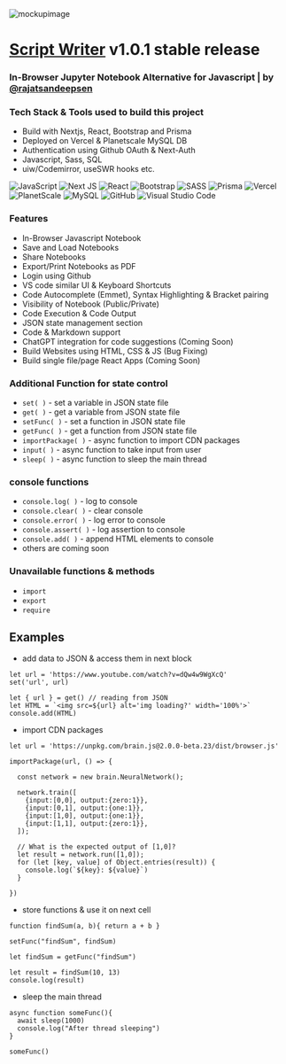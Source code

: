 <img alt='mockupimage' src='https://scriptw.vercel.app/markdown.png'>

# [Script Writer](https://scriptw.vercel.app/) v1.0.1 stable release
### In-Browser Jupyter Notebook Alternative for Javascript | by [@rajatsandeepsen](https://github/rajatsandeepsen)



### Tech Stack & Tools used to build this project
- Build with Nextjs, React, Bootstrap and Prisma
- Deployed on Vercel & Planetscale MySQL DB
- Authentication using Github OAuth & Next-Auth
- Javascript, Sass, SQL
- uiw/Codemirror, useSWR hooks etc.

![JavaScript](https://img.shields.io/badge/javascript-%23323330.svg?style=for-the-badge&logo=javascript&logoColor=%23F7DF1E)
![Next JS](https://img.shields.io/badge/Next-black?style=for-the-badge&logo=next.js&logoColor=white)
![React](https://img.shields.io/badge/react-%2320232a.svg?style=for-the-badge&logo=react&logoColor=%2361DAFB)
![Bootstrap](https://img.shields.io/badge/bootstrap-%23563D7C.svg?style=for-the-badge&logo=bootstrap&logoColor=white)
![SASS](https://img.shields.io/badge/SASS-hotpink.svg?style=for-the-badge&logo=SASS&logoColor=white)
![Prisma](https://img.shields.io/badge/Prisma-3982CE?style=for-the-badge&logo=Prisma&logoColor=white)
![Vercel](https://img.shields.io/badge/vercel-%23000000.svg?style=for-the-badge&logo=vercel&logoColor=white)
![PlanetScale](https://img.shields.io/badge/planetscale-%23000000.svg?style=for-the-badge&logo=planetscale&logoColor=white)
![MySQL](https://img.shields.io/badge/mysql-%2300f.svg?style=for-the-badge&logo=mysql&logoColor=white)
![GitHub](https://img.shields.io/badge/github-%23121011.svg?style=for-the-badge&logo=github&logoColor=white)
![Visual Studio Code](https://img.shields.io/badge/Visual%20Studio%20Code-0078d7.svg?style=for-the-badge&logo=visual-studio-code&logoColor=white)


### Features

- In-Browser Javascript Notebook
- Save and Load Notebooks
- Share Notebooks
- Export/Print Notebooks as PDF
- Login using Github 
- VS code similar UI & Keyboard Shortcuts
- Code Autocomplete (Emmet), Syntax Highlighting & Bracket pairing
- Visibility of Notebook (Public/Private)
- Code Execution & Code Output
- JSON state management section
- Code & Markdown support
- ChatGPT integration for code suggestions (Coming Soon)
- Build Websites using HTML, CSS & JS (Bug Fixing)
- Build single file/page React Apps (Coming Soon)


### Additional Function for state control
- `set( )` - set a variable in JSON state file 
- `get( )` - get a variable from JSON state file
- `setFunc( )` - set a function in JSON state file
- `getFunc( )` - get a function from JSON state file
- `importPackage( )` - async function to import CDN packages
- `input( )` - async function to take input from user
- `sleep( )` - async function to sleep the main thread

### console functions
- `console.log( )` - log to console
- `console.clear( )` - clear console
- `console.error( )` - log error to console
- `console.assert( )` - log assertion to console
- `console.add( )` - append HTML elements to console
- others are coming soon

### Unavailable functions & methods
- `import`
- `export`
- `require`


## Examples
- add data to JSON & access them in next block
```
let url = 'https://www.youtube.com/watch?v=dQw4w9WgXcQ'
set('url', url)
```
```
let { url } = get() // reading from JSON
let HTML = `<img src=${url} alt='img loading?' width='100%'>`
console.add(HTML)
```

- import CDN packages
```
let url = 'https://unpkg.com/brain.js@2.0.0-beta.23/dist/browser.js'

importPackage(url, () => {
  
  const network = new brain.NeuralNetwork();

  network.train([
    {input:[0,0], output:{zero:1}},
    {input:[0,1], output:{one:1}},
    {input:[1,0], output:{one:1}},
    {input:[1,1], output:{zero:1}},
  ]);

  // What is the expected output of [1,0]?
  let result = network.run([1,0]);
  for (let [key, value] of Object.entries(result)) {
    console.log(`${key}: ${value}`)
  }

})
```

- store functions & use it on next cell
```
function findSum(a, b){ return a + b }

setFunc("findSum", findSum)
```
```
let findSum = getFunc("findSum")

let result = findSum(10, 13)
console.log(result)
```
- sleep the main thread
```
async function someFunc(){
  await sleep(1000)
  console.log("After thread sleeping")
}

someFunc() 
```

